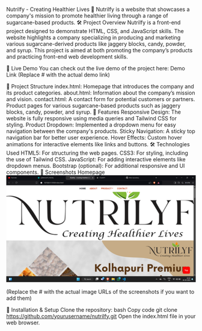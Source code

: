 Nutrilfy - Creating Healthier Lives
🌿 Nutrilfy is a website that showcases a company's mission to promote healthier living through a range of sugarcane-based products.
🛠️ Project Overview
Nutrilfy is a front-end project designed to demonstrate HTML, CSS, and JavaScript skills. The website highlights a company specializing in producing and marketing various sugarcane-derived products like jaggery blocks, candy, powder, and syrup. This project is aimed at both promoting the company’s products and practicing front-end web development skills.

🚀 Live Demo
You can check out the live demo of the project here: Demo Link
(Replace # with the actual demo link)

📂 Project Structure
index.html: Homepage that introduces the company and its product categories.
about.html: Information about the company’s mission and vision.
contact.html: A contact form for potential customers or partners.
Product pages for various sugarcane-based products such as jaggery blocks, candy, powder, and syrup.
🎨 Features
Responsive Design: The website is fully responsive using media queries and Tailwind CSS for styling.
Product Dropdown: Implemented a dropdown menu for easy navigation between the company's products.
Sticky Navigation: A sticky top navigation bar for better user experience.
Hover Effects: Custom hover animations for interactive elements like links and buttons.
🛠️ Technologies Used
HTML5: For structuring the web pages.
CSS3: For styling, including the use of Tailwind CSS.
JavaScript: For adding interactive elements like dropdown menus.
Bootstrap (optional): For additional responsive and UI components.
📸 Screenshots
Homepage
<img src="/img/home_page_sc.png" alt="">

(Replace the # with the actual image URLs of the screenshots if you want to add them)

📝 Installation & Setup
Clone the repository:
bash
Copy code
git clone https://github.com/yourusername/nutrilfy.git
Open the index.html file in your web browser.